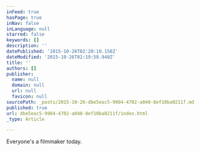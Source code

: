 ```yaml
---
inFeed: true
hasPage: true
inNav: false
inLanguage: null
starred: false
keywords: []
description: ''
datePublished: '2015-10-26T02:20:10.158Z'
dateModified: '2015-10-26T02:19:58.940Z'
title: ''
authors: []
publisher:
  name: null
  domain: null
  url: null
  favicon: null
sourcePath: _posts/2015-10-26-dbe5eac5-9904-4702-a040-8ef10ba0211f.md
published: true
url: dbe5eac5-9904-4702-a040-8ef10ba0211f/index.html
_type: Article

---
```

Everyone's a filmmaker today.